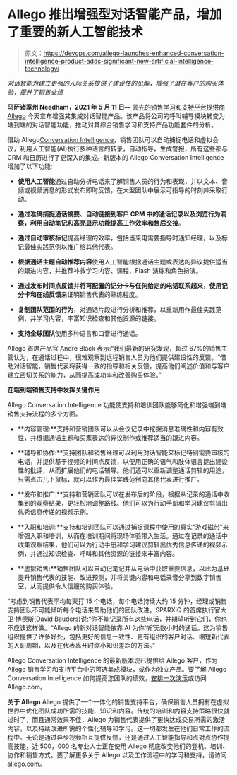# Allego 推出增强型对话智能产品，增加了重要的新人工智能技术

> 原文：<https://devops.com/allego-launches-enhanced-conversation-intelligence-product-adds-significant-new-artificial-intelligence-technology/>

*对话智能为建立更强的人际关系提供了建设性的见解，增强了潜在客户的购买体验，提升了销售业绩*

**马萨诸塞州 Needham，2021 年 5 月 11 日—** [领先的销售学习和支持平台提供商 Allego](https://www.allego.com/) 今天宣布增强其集成对话智能产品。该产品将公司的呼叫辅导模块转变为端到端的对话智能功能，推动对其综合销售学习和支持产品功能套件的分析。

借助 Allego[Conversation Intelligence](https://www.allego.com/platform/conversation-intelligence/)，销售团队可以自动捕捉电话和虚拟会议，利用人工智能(AI)执行多种语言的转录，自动指导，生成警报，所有这些都与 CRM 和日历进行了更深入的集成。新版本的 Allego Conversation Intelligence 增加了以下功能:

*   **使用人工智能**通过自动分析电话来了解销售人员的行为和表现，并以文本、音频或视频消息的形式发布即时反馈，在大型团队中展示可指导的时刻并采取行动。

*   **通过准确捕捉通话摘要、自动链接到客户 CRM 中的通话记录以及浏览行为洞察，利用自动笔记和高亮显示功能提高工作效率和售后交接**。

*   **通过自动审核标记**提高经理的效率，包括当来电需要指导时通知经理，以及标记最佳实践范例以推广给其他代表。

*   **根据通话主题自动推荐内容**使用人工智能根据通话主题或表达的异议提供适当的跟进内容，并推荐补救学习内容、课程、Flash 演练和角色扮演。

*   **通过发布时间点反馈并将可配置的记分卡与任何给定的电话联系起来，使用记分卡和在线反馈**来证明销售代表的熟练程度。

*   **复制团队范围的行为**，对通话片段进行分析和推荐，以重新用作最佳实践范例，并学习内容，丰富知识检查和其他资源的链接。

*   **支持全球团队**使用多种语言和口音进行通话。

Allego 首席产品官 Andre Black 表示:“我们最新的研究发现，超过 67%的销售主管认为，在通话过程中，很难观察到远程销售人员为他们提供建设性的反馈。“借助对话智能，销售代表将获得一致的指导和相关反馈，提高他们阐述价值和与客户建立密切关系的能力，从而提高成功率和改善购买体验。”

**在端到端销售支持中发挥关键作用**

Allego Conversation Intelligence 功能使支持和培训团队能够简化和增强端到端销售支持流程的多个方面。

*   **内容管理:**支持和营销团队可以从会议记录中挖掘消息准确性和内容有效性，并根据通话主题和买家表达的异议制作或推荐适当的跟进内容。

*   **辅导和协作:**支持团队和销售经理可以利用对话智能来标记特别需要审核的电话，并提供基于视频的时间点反馈，以便用正确的语气和肢体语言提出建设性的批评，从而扩展他们的电话辅导。他们还可以重新调整通话剪辑的用途，只需点击几下鼠标，就可以作为最佳实践范例向其他代表进行推广。

*   **发布和推广:**支持和营销团队可以在发布后的阶段，根据从记录的通话中收集到的观察结果，更轻松地调整路线。他们可以为行动手册和学习建议剪辑出优秀信息传递的视频示例。

*   **入职和培训:**支持和培训团队可以通过捕捉课程中使用的真实“游戏磁带”来增强入职和培训，从而在培训期间将现场体验带入生活。通过在记录的通话中收集观察结果，他们可以为行动手册和学习建议剪辑出优秀信息传递的视频示例，并通过知识检查、呼叫和其他资源的链接来丰富内容。

*   **虚拟销售:**销售团队可以自动记笔记并从电话中获取重要信息，以此为基础提升销售代表的技能、改进预测，并将关键内容和电话录音分享到数字销售室，从而提供令人信服的购买体验。

“考虑到销售代表平均每天打 15 个电话，每个电话持续大约 15 分钟，经理或销售支持团队不可能倾听每个电话来帮助他们的团队改进。SPARXiQ 的首席执行官大卫·博德斯(David Bauders)说:“你不能记录所有这些电话，并期望听到它们，你也不应该这样做。“Allego 的新对话智能依靠 AI 为你‘听’无数小时的通话。这为销售组织提供了许多好处，包括更好的信息一致性、更有组织的客户对话、缩短新代表的入职周期，以及在代表离开时缩小知识差距的方法。”

Allego Conversation Intelligence 的最新版本现已提供给 Allego 客户，作为 Allego 销售学习和支持平台中的可选集成模块，或作为独立产品。要了解 Allego Conversation Intelligence 如何提高您团队的绩效，[安排一次演示](https://www.allego.com/request-demo/)或访问 Allego.com。

**关于 Allego**
Allego 提供了一个一体化的销售支持平台，确保销售人员拥有在虚拟世界中优化团队成功所需的技能、知识和内容。传统的培训和内容支持策略很快就过时了，而且通常效果不佳，Allego 为销售代表提供了更快达成交易所需的激活内容，以及持续改进所需的个性化辅导和学习。这一切都发生在他们日常工作的流程中。无论是通过异步视频相互提供反馈，还是通过人工智能指导和点对点协作提高技能，近 500，000 名专业人士正在使用 Allego 彻底改变他们的登机、培训、协作和销售方式。要了解更多关于 Allego 以及工作流程中的学习和支持，请访问[allego.com](http://allego.com/)。